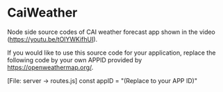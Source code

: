 # CaiWeather
Node side source codes of CAI weather forecast app shown in the video (https://youtu.be/tOlYWKifhUI).

If you would like to use this source code for your application, replace the following code by your own APPID provided by https://openweathermap.org/.

[File: server -> routes.js]
const appID = "(Replace to your APP ID)"
